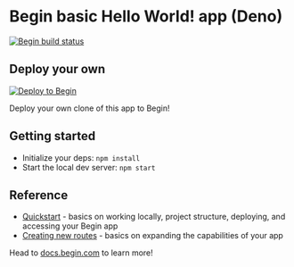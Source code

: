 # Begin basic Hello World! app (Deno)

[![Begin build status](https://buildstatus.begin.app/forest-los/status.svg)](https://begin.com)


## Deploy your own

[![Deploy to Begin](https://static.begin.com/deploy-to-begin.svg)](https://begin.com/apps/create?template=https://github.com/begin-examples/deno-hello-world)

Deploy your own clone of this app to Begin!


## Getting started

- Initialize your deps: `npm install`
- Start the local dev server: `npm start`


## Reference
- [Quickstart](https://docs.begin.com/en/guides/quickstart/) - basics on working locally, project structure, deploying, and accessing your Begin app
- [Creating new routes](https://docs.begin.com/en/functions/creating-new-functions) - basics on expanding the capabilities of your app

Head to [docs.begin.com](https://docs.begin.com/) to learn more!
